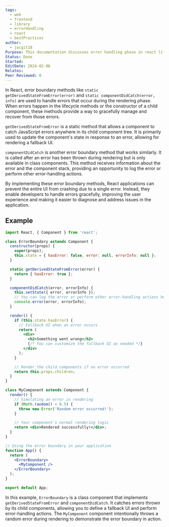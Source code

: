 ```yaml
---
tags:
  - web
  - frontend
  - library
  - errorHandling
  - react
  - bestPractices
author:
  - jacgit18
Purpose: This documentation discusses error handling phase in react life cycle.
Status: Done
Started: 
EditDate: 2024-02-06
Relates: 
Peer Reviewed: 0
---
```

In React, error boundary methods like `static getDerivedStateFromError(error)` and `static componentDidCatch(error, info)` are used to handle errors that occur during the rendering phase. When errors happen in the lifecycle methods or the constructor of a child component, these methods provide a way to gracefully manage and recover from those errors.

`getDerivedStateFromError` is a static method that allows a component to catch JavaScript errors anywhere in its child component tree. It is primarily used to update the component's state in response to an error, allowing for rendering a fallback UI.

`componentDidCatch` is another error boundary method that works similarly. It is called after an error has been thrown during rendering but is only available in class components. This method receives information about the error and the component stack, providing an opportunity to log the error or perform other error-handling actions.

By implementing these error boundary methods, React applications can prevent the entire UI from crashing due to a single error. Instead, they enable developers to handle errors gracefully, improving the user experience and making it easier to diagnose and address issues in the application.


## Example

```jsx
import React, { Component } from 'react';

class ErrorBoundary extends Component {
  constructor(props) {
    super(props);
    this.state = { hasError: false, error: null, errorInfo: null };
  }

  static getDerivedStateFromError(error) {
    return { hasError: true };
  }

  componentDidCatch(error, errorInfo) {
    this.setState({ error, errorInfo });
    // You can log the error or perform other error-handling actions here
    console.error(error, errorInfo);
  }

  render() {
    if (this.state.hasError) {
      // Fallback UI when an error occurs
      return (
        <div>
          <h2>Something went wrong</h2>
          {/* You can customize the fallback UI as needed */}
        </div>
      );
    }

    // Render the child components if no error occurred
    return this.props.children;
  }
}

class MyComponent extends Component {
  render() {
    // Simulating an error in rendering
    if (Math.random() < 0.5) {
      throw new Error('Random error occurred!');
    }

    // Your component's normal rendering logic
    return <div>Rendered successfully!</div>;
  }
}

// Using the error boundary in your application
function App() {
  return (
    <ErrorBoundary>
      <MyComponent />
    </ErrorBoundary>
  );
}

export default App;
```

In this example, `ErrorBoundary` is a class component that implements `getDerivedStateFromError` and `componentDidCatch`. It catches errors thrown by its child components, allowing you to define a fallback UI and perform error-handling actions. The `MyComponent` component intentionally throws a random error during rendering to demonstrate the error boundary in action.